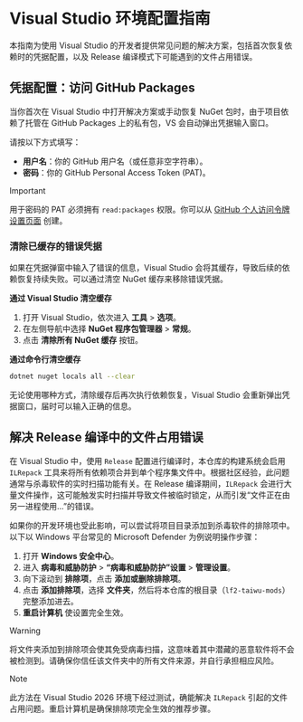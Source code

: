 # Visual Studio 环境配置指南

本指南为使用 Visual Studio 的开发者提供常见问题的解决方案，包括首次恢复依赖时的凭据配置，以及 Release 编译模式下可能遇到的文件占用错误。

## 凭据配置：访问 GitHub Packages

当你首次在 Visual Studio 中打开解决方案或手动恢复 NuGet 包时，由于项目依赖了托管在 GitHub Packages 上的私有包，VS 会自动弹出凭据输入窗口。

请按以下方式填写：

- **用户名**：你的 GitHub 用户名（或任意非空字符串）。
- **密码**：你的 GitHub Personal Access Token (PAT)。

> [!IMPORTANT]
> 用于密码的 PAT 必须拥有 `read:packages` 权限。你可以从 [GitHub 个人访问令牌设置页面](https://github.com/settings/tokens) 创建。

### 清除已缓存的错误凭据

如果在凭据弹窗中输入了错误的信息，Visual Studio 会将其缓存，导致后续的依赖恢复持续失败。可以通过清空 NuGet 缓存来移除错误凭据。

**通过 Visual Studio 清空缓存**

1. 打开 Visual Studio，依次进入 **工具** > **选项**。
2. 在左侧导航中选择 **NuGet 程序包管理器** > **常规**。
3. 点击 **清除所有 NuGet 缓存** 按钮。

**通过命令行清空缓存**

```bash
dotnet nuget locals all --clear
```

无论使用哪种方式，清除缓存后再次执行依赖恢复，Visual Studio 会重新弹出凭据窗口，届时可以输入正确的信息。

## 解决 Release 编译中的文件占用错误

在 Visual Studio 中，使用 `Release` 配置进行编译时，本仓库的构建系统会启用 `ILRepack` 工具来将所有依赖项合并到单个程序集文件中。根据社区经验，此问题通常与杀毒软件的实时扫描功能有关。在 Release 编译期间，`ILRepack` 会进行大量文件操作，这可能触发实时扫描并导致文件被临时锁定，从而引发“文件正在由另一进程使用...”的错误。

如果你的开发环境也受此影响，可以尝试将项目目录添加到杀毒软件的排除项中。以下以 Windows 平台常见的 Microsoft Defender 为例说明操作步骤：

1. 打开 **Windows 安全中心**。
2. 进入 **病毒和威胁防护** > **“病毒和威胁防护”设置** > **管理设置**。
3. 向下滚动到 **排除项**，点击 **添加或删除排除项**。
4. 点击 **添加排除项**，选择 **文件夹**，然后将本仓库的根目录（`lf2-taiwu-mods`）完整添加进去。
5. **重启计算机** 使设置完全生效。

> [!WARNING]
> 将文件夹添加到排除项会使其免受病毒扫描，这意味着其中潜藏的恶意软件将不会被检测到。请确保你信任该文件夹中的所有文件来源，并自行承担相应风险。

> [!NOTE]
> 此方法在 Visual Studio 2026 环境下经过测试，确能解决 `ILRepack` 引起的文件占用问题。重启计算机是确保排除项完全生效的推荐步骤。
